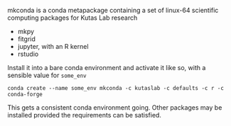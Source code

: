 mkconda is a conda metapackage containing a set of linux-64 scientific
computing packages for Kutas Lab research

* mkpy
* fitgrid
* jupyter, with an R kernel
* rstudio

Install it into a bare conda environment and activate it like so, with a sensible
value for `some_env`

```
conda create --name some_env mkconda -c kutaslab -c defaults -c r -c conda-forge
```

This gets a consistent conda environment going. Other packages may
be installed provided the requirements can be satisfied.
